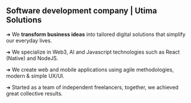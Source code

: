 ## Software development company | Utima Solutions

➜ We **transform business ideas** into tailored digital solutions that simplify our everyday lives.

➜ We specialize in Web3, AI and Javascript technologies such as React (Native) and NodeJS.

➜ We create web and mobile applications using agile methodologies, modern & simple UX/UI.

➜ Started as a team of independent freelancers, together, we achieved great collective results.
